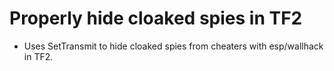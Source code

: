 # Properly hide cloaked spies in TF2

- Uses SetTransmit to hide cloaked spies from cheaters with esp/wallhack in TF2.
